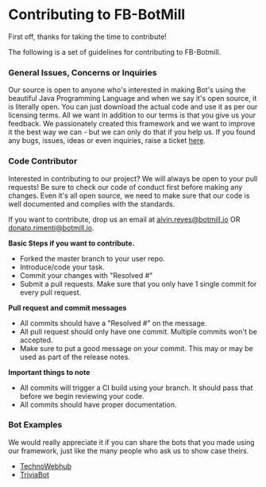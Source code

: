 # Contributing to FB-BotMill

First off, thanks for taking the time to contribute!

The following is a set of guidelines for contributing to FB-Botmill.

**<h3>General Issues, Concerns or Inquiries</h3>**
Our source is open to anyone who's interested in making Bot's using the beautiful Java Programming Language and when we say it's open source, it is literally open. You can just download the actual code and use it as per our licensing terms. All we want in addition to our terms is that you give us your feedback. We passionately created this framework and we want to improve it the best way we can - but we can only do that if you help us. If you found any bugs, issues, ideas or even inquiries, raise a ticket [here](https://github.com/BotMill/fb-botmill/issues).

**<h3>Code Contributor</h3>**
Interested in contributing to our project? We will always be open to your pull requests! Be sure to check our code of conduct first before making any changes. Even it's all open source, we need to make sure that our code is well documented and complies with the standards.

If you want to contribute, drop us an email at alvin.reyes@botmill.io OR donato.rimenti@botmill.io.  

**Basic Steps if you want to contribute.**
- Forked the master branch to your user repo.
- Introduce/code your task.
- Commit your changes with "Resolved #<issueno>"
- Submit a pull requests. Make sure that you only have 1 single commit for every pull request.  

**Pull request and commit messages**  
- All commits should have a "Resolved #<issueno>" on the message.  
- All pull request should only have one commit. Multiple commits won't be accepted.  
- Make sure to put a good message on your commit. This may or may be used as part of the release notes.  

**Important things to note**  
- All commits will trigger a CI build using your branch. It should pass that before we begin reviewing your code.  
- All commits should have proper documentation.  

**<h3>Bot Examples</h3>**
We would really appreciate it if you can share the bots that you made using our framework, just like the many people who ask us to show case theirs.

* [TechnoWebhub](https://technowebhub.com/fb_thub.html)
* [TriviaBot](https://technowebhub.com/trivia_bot.html)
